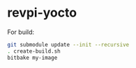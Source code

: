 # revpi-yocto

For build:
```bash
git submodule update --init --recursive
. create-build.sh
bitbake my-image
